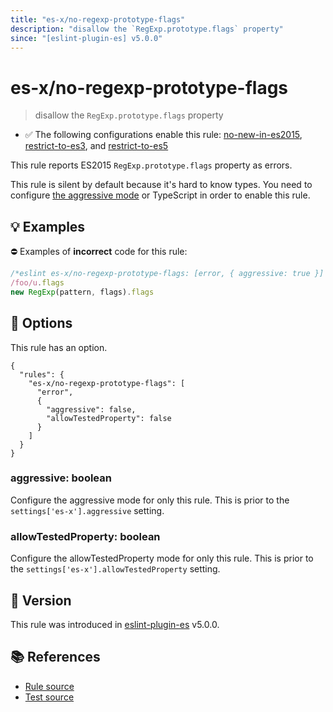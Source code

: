 ```yaml
---
title: "es-x/no-regexp-prototype-flags"
description: "disallow the `RegExp.prototype.flags` property"
since: "[eslint-plugin-es] v5.0.0"
---
```


# es-x/no-regexp-prototype-flags
> disallow the `RegExp.prototype.flags` property

- ✅ The following configurations enable this rule: [no-new-in-es2015], [restrict-to-es3], and [restrict-to-es5]

This rule reports ES2015 `RegExp.prototype.flags` property as errors.

This rule is silent by default because it's hard to know types. You need to configure [the aggressive mode](https://github.com/eslint-community/eslint-plugin-es-x/tree/master/docs/#the-aggressive-mode) or TypeScript in order to enable this rule.

## 💡 Examples

⛔ Examples of **incorrect** code for this rule:

<eslint-playground type="bad">

```js
/*eslint es-x/no-regexp-prototype-flags: [error, { aggressive: true }] */
/foo/u.flags
new RegExp(pattern, flags).flags
```

</eslint-playground>

## 🔧 Options

This rule has an option.

```jsonc
{
  "rules": {
    "es-x/no-regexp-prototype-flags": [
      "error",
      {
        "aggressive": false,
        "allowTestedProperty": false
      }
    ]
  }
}
```

### aggressive: boolean

Configure the aggressive mode for only this rule.
This is prior to the `settings['es-x'].aggressive` setting.

### allowTestedProperty: boolean

Configure the allowTestedProperty mode for only this rule.
This is prior to the `settings['es-x'].allowTestedProperty` setting.

## 🚀 Version

This rule was introduced in [eslint-plugin-es] v5.0.0.

[eslint-plugin-es]: https://github.com/mysticatea/eslint-plugin-es

## 📚 References

- [Rule source](https://github.com/eslint-community/eslint-plugin-es-x/blob/master/lib/rules/no-regexp-prototype-flags.js)
- [Test source](https://github.com/eslint-community/eslint-plugin-es-x/blob/master/tests/lib/rules/no-regexp-prototype-flags.js)

[no-new-in-es2015]: ../configs/index.md#no-new-in-es2015
[restrict-to-es3]: ../configs/index.md#restrict-to-es3
[restrict-to-es5]: ../configs/index.md#restrict-to-es5
